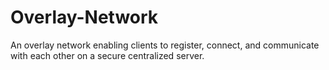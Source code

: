 # Overlay-Network
An overlay network enabling clients to register, connect, and communicate with each other on a secure centralized server. 

